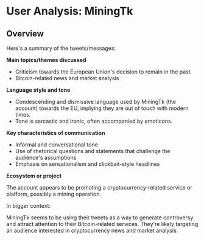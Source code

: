 # User Analysis: MiningTk

## Overview

Here's a summary of the tweets/messages:

**Main topics/themes discussed**

* Criticism towards the European Union's decision to remain in the past
* Bitcoin-related news and market analysis

**Language style and tone**

* Condescending and dismissive language used by MiningTk (the account) towards the EU, implying they are out of touch with modern times.
* Tone is sarcastic and ironic, often accompanied by emoticons.

**Key characteristics of communication**

* Informal and conversational tone
* Use of rhetorical questions and statements that challenge the audience's assumptions
* Emphasis on sensationalism and clickbait-style headlines

**Ecosystem or project**

The account appears to be promoting a cryptocurrency-related service or platform, possibly a mining operation.

In bigger context:

MiningTk seems to be using their tweets as a way to generate controversy and attract attention to their Bitcoin-related services. They're likely targeting an audience interested in cryptocurrency news and market analysis.